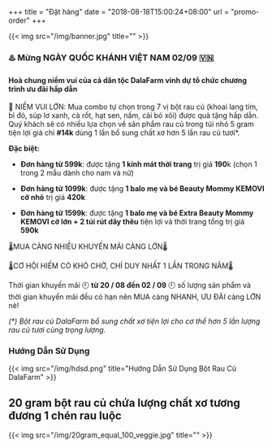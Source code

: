 +++
title = "Đặt hàng"
date = "2018-08-18T15:00:24+08:00"
url = "promo-order"
+++

{{< img src="/img/banner.jpg" title="" >}}

### :hotsprings: Mừng NGÀY QUỐC KHÁNH VIỆT NAM 02/09 🇻🇳 

#### **Hoà chung niềm vui của cả dân tộc DalaFarm vinh dự tổ chức chương trình ưu đãi hấp dẫn**

:tada: NIỀM VUI LỚN: Mua combo tự chọn trong 7 vị bột rau củ (khoai lang tím, bỉ đỏ, súp lơ xanh, cà rốt, hạt sen, nấm, cải bó xôi) được quà tặng hấp dẫn. Quý khách sẽ có nhiều lựa chọn về sản phẩm rau củ trong túi nhỏ 5 gram tiện lợi giá chỉ **#14k** dùng 1 lần bổ sung chất xơ hơn 5 lần rau củ tươi*.

**Đặc biệt:**

* **Đơn hàng từ 599k**: được tặng **1 kính mát thời trang** trị giá **190**k (chọn 1 trong 2 mẫu dành cho nam và nữ)

* **Đơn hàng từ 1099k**: được tặng **1 balo mẹ và bé Beauty Mommy KEMOVI cỡ nhỏ** trị giá **420k** 

* **Đơn hàng từ 1599k**: được tặng **1 balo mẹ và bé Extra Beauty Mommy KEMOVI cỡ lớn + 2 túi rút dây thêu** tiện lợi và thời trang tổng trị giá **590k**

🌡️MUA CÀNG NHIỀU KHUYẾN MÃI CÀNG LỚN🌡️

🌡️CƠ HỘI HIẾM CÓ KHÓ CHỜ, CHỈ DUY NHẤT 1 LẦN TRONG NĂM🌡️

Thời gian khuyến mãi :clock9: **từ 20 / 08 đến 02 / 09** :clock9: số lượng sản phẩm và thời gian khuyến mãi đều có hạn nên MUA càng NHANH, ƯU ĐÃI càng LỚN nè!

_(*) Bột rau củ DalaFarm bổ sung chất xơ tiện lợi cho cơ thể hơn 5 lần lượng rau củ tươi cùng trọng lượng._

### Hướng Dẫn Sử Dụng

{{< img src="/img/hdsd.png" title="Hướng Dẫn Sử Dụng Bột Rau Củ DalaFarm" >}}

## 20 gram bột rau củ chứa lượng chất xơ tương đương 1 chén rau luộc

{{< img src="/img/20gram_equal_100_veggie.jpg" title="" >}}